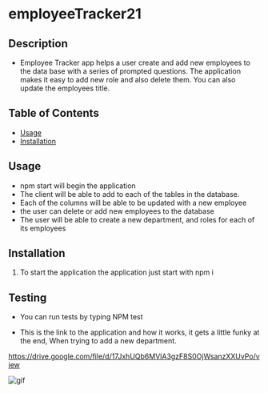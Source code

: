 # employeeTracker21

## Description

- Employee Tracker app helps a user create and add new employees to the data base with a series of prompted questions. The application makes it easy to add new role and also delete them. You can also update the employees title.

## Table of Contents

- [Usage](#Usage)
- [Installation](#Installation)

## Usage

- npm start will begin the application
- The client will be able to add to each of the tables in the database.
- Each of the columns will be able to be updated with a new employee   
- the user can delete or add new employees to the database 
- The user will be able to create a new department, and roles for each of its employees 

## Installation

1. To start the application the application just start with npm i 

## Testing

- You can run tests by typing NPM test

- This is the link to the application and how it works, it gets a little funky at the end, When trying to add a new department.

https://drive.google.com/file/d/17JxhUQb6MVlA3gzF8S0OjWsanzXXUvPo/view 

![gif](./assets/images/employeeTracker.gif) 